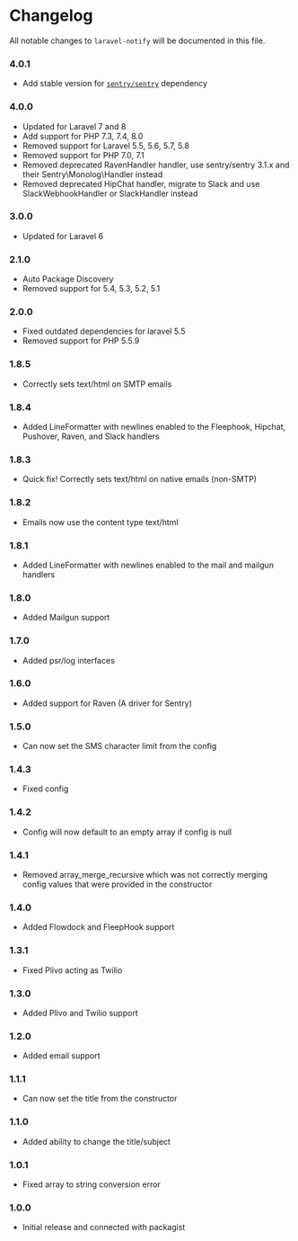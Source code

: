 # Changelog

All notable changes to `laravel-notify` will be documented in this file.

### 4.0.1
- Add stable version for [`sentry/sentry`](https://github.com/getsentry/sentry-php) dependency

### 4.0.0
- Updated for Laravel 7 and 8
- Add support for PHP 7.3, 7.4, 8.0
- Removed support for Laravel 5.5, 5.6, 5.7, 5.8
- Removed support for PHP 7.0, 7.1
- Removed deprecated RavenHandler handler, use sentry/sentry 3.1.x and their Sentry\Monolog\Handler instead
- Removed deprecated HipChat handler, migrate to Slack and use SlackWebhookHandler or SlackHandler instead

### 3.0.0
- Updated for Laravel 6

### 2.1.0
- Auto Package Discovery
- Removed support for 5.4, 5.3, 5.2, 5.1

### 2.0.0
- Fixed outdated dependencies for laravel 5.5
- Removed support for PHP 5.5.9

### 1.8.5
- Correctly sets text/html on SMTP emails

### 1.8.4
- Added LineFormatter with newlines enabled to the Fleephook, Hipchat, Pushover, Raven, and Slack handlers

### 1.8.3
- Quick fix! Correctly sets text/html on native emails (non-SMTP)

### 1.8.2
- Emails now use the content type text/html

### 1.8.1
- Added LineFormatter with newlines enabled to the mail and mailgun handlers

### 1.8.0
- Added Mailgun support

### 1.7.0
- Added psr/log interfaces

### 1.6.0
- Added support for Raven (A driver for Sentry)

### 1.5.0
- Can now set the SMS character limit from the config

### 1.4.3
- Fixed config

### 1.4.2
- Config will now default to an empty array if config is null

### 1.4.1
- Removed array_merge_recursive which was not correctly merging config values that were provided in the constructor

### 1.4.0
- Added Flowdock and FleepHook support

### 1.3.1
- Fixed Plivo acting as Twilio

### 1.3.0
- Added Plivo and Twilio support

### 1.2.0
- Added email support

### 1.1.1
- Can now set the title from the constructor

### 1.1.0
- Added ability to change the title/subject

### 1.0.1
- Fixed array to string conversion error

### 1.0.0
- Initial release and connected with packagist
